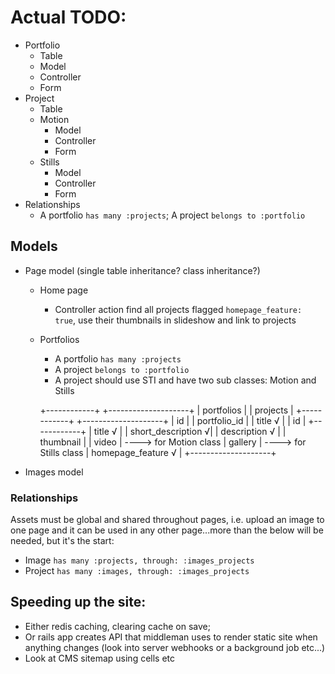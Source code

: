 # Actual TODO:
- Portfolio
  - Table
  - Model
  - Controller
  - Form
- Project
  - Table
  - Motion
    - Model
    - Controller
    - Form
  - Stills
    - Model
    - Controller
    - Form
- Relationships
  - A portfolio `has many :projects`; A project `belongs to :portfolio`


## Models
- Page model (single table inheritance? class inheritance?)
  - Home page
    - Controller action find all projects flagged `homepage_feature: true`, use their thumbnails in slideshow and link to projects
  - Portfolios
    - A portfolio `has many :projects`
    - A project `belongs to :portfolio`
    - A project should use STI and have two sub classes: Motion and Stills

    +------------+ +--------------------+
    | portfolios | | projects           |
    +------------+ +--------------------+
    | id         | | portfolio_id       |
    | title √    | | id                 |
    +------------+ | title √            |
                   | short_description √|
                   | description √      |
                   | thumbnail          |
                   | video              | ----> for Motion class
                   | gallery            | ----> for Stills class
                   | homepage_feature √ |
                   +--------------------+


- Images model

### Relationships
Assets must be global and shared throughout pages, i.e. upload an image to one page and it can be used in any other page...more than the below will be needed, but it's the start:
- Image `has many :projects, through: :images_projects`
- Project `has many :images, through: :images_projects`

## Speeding up the site:
- Either redis caching, clearing cache on save;
- Or rails app creates API that middleman uses to render static site when anything changes (look into server webhooks or a background job etc...)
- Look at CMS sitemap using cells etc

